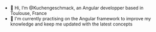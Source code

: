 - 👋 Hi, I’m @Kuchengeschmack, an Angular developper based in Toulouse, France
- 🌱 I'm currently practising on the Angular framework to improve my knowledge and keep me updated with the latest concepts
